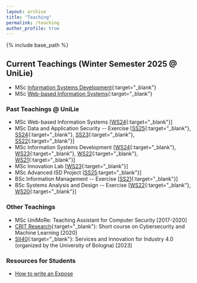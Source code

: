 ```yaml
---
layout: archive
title: "Teaching"
permalink: /teaching
author_profile: true
---
```


{% include base_path %}

## Current Teachings (Winter Semester 2025 @ UniLie)

* <span class='badge badge-primary'><i class="fa fa-graduation-cap" aria-hidden="true"></i>MSc</span> [Information Systems Development](https://my.uni.li/tabid/251/id/73635.67/default.aspx){:target="_blank"}
* <span class='badge badge-primary'><i class="fa fa-graduation-cap" aria-hidden="true"></i>MSc</span> [Web-based Information Systems](https://my.uni.li/tabid/251/id/73683.67/default.aspx){:target="_blank"}


### Past Teachings @ UniLie
* <span class='badge badge-primary'><i class="fa fa-graduation-cap" aria-hidden="true"></i>MSc</span> Web-based Information Systems [[WS24](https://my.uni.li/tabid/251/id/71429.67/default.aspx){:target="_blank"}]
* <span class='badge badge-primary'><i class="fa fa-graduation-cap" aria-hidden="true"></i>MSc</span> Data and Application Security -- Exercise [[SS25](https://my.uni.li/tabid/251/id/72638.67/default.aspx){:target="_blank"}, [SS24](https://my.uni.li/tabid/251/id/69956.67/default.aspx){:target="_blank"}, [SS23](https://my.uni.li/tabid/251/id/67140.67/default.aspx){:target="_blank"}, [SS22](https://my.uni.li/tabid/251/id/63771.67/default.aspx){:target="_blank"}]
* <span class='badge badge-primary'><i class="fa fa-graduation-cap" aria-hidden="true"></i>MSc</span> Information Systems Development [[WS24](https://my.uni.li/tabid/251/id/71369.67/default.aspx){:target="_blank"}, [WS23](https://my.uni.li/tabid/251/id/68689.67/default.aspx){:target="_blank"}, [WS22](https://my.uni.li/tabid/251/id/65615.67/default.aspx){:target="_blank"}, [WS21](https://my.uni.li/tabid/251/id/63054.67/default.aspx){:target="_blank"}] 
* <span class='badge badge-primary'><i class="fa fa-graduation-cap" aria-hidden="true"></i>MSc</span> Innovation Lab [[WS23](https://my.uni.li/tabid/251/id/68691.67/default.aspx){:target="_blank"}]
* <span class='badge badge-primary'><i class="fa fa-graduation-cap" aria-hidden="true"></i>MSc</span> Advanced ISD Project [[SS25](https://my.uni.li/tabid/251/id/72381.67/default.aspx):target="_blank"}]
* <span class='badge badge-danger'><i class="fa fa-graduation-cap"  aria-hidden="true"></i>BSc</span> Information Management -- Exercise [[SS21](https://my.uni.li/tabid/251/id/61542.67/default.aspx){:target="_blank"}] 
* <span class='badge badge-danger'><i class="fa fa-graduation-cap" aria-hidden="true"></i>BSc</span> Systems Analysis and Design -- Exercise [[WS22](https://my.uni.li/tabid/251/id/65358.67/default.aspx){:target="_blank"}, [WS20](https://my.uni.li/tabid/251/id/59692.67/default.aspx){:target="_blank"}]  
 
### Other Teachings

* <span class='badge badge-primary'><i class="fa fa-graduation-cap" aria-hidden="true"></i>MSc</span> UniMoRe: Teaching Assistant for Computer Security [2017-2020]
* [CRIT Research](https://www.crit-research.it/en/){:target="_blank"}: Short course on Cybersecurity and Machine Learning [2020]
* [SII40](https://sii40.ing.unibo.it/wp-content/uploads/2023/10/ProgrammaSII40.pdf){:target="_blank"}: Services and Innovation for Industry 4.0 (organized by the University of Bologna) [2023]

### Resources for Students

* [How to write an Expose](https://www.giovanniapruzzese.com/expose)

